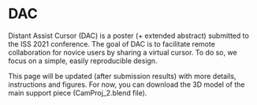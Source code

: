 # DAC
Distant Assist Cursor (DAC) is a poster (+ extended abstract) submitted to the ISS 2021 conference.
The goal of DAC is to facilitate remote collaboration for novice users by sharing a virtual cursor. To do so, we focus on a simple, easily reproducible design.

This page will be updated (after submission results) with more details, instructions and figures.
For now, you can download the 3D model of the main support piece (CamProj_2.blend file).
